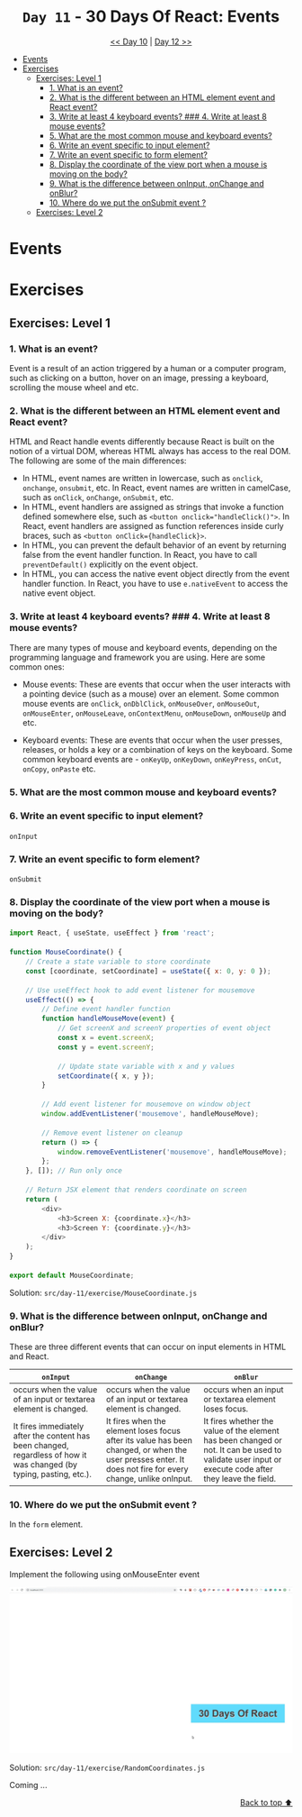 <div align="center">

<h1> <code>Day 11</code> - 30 Days Of React: Events</h1>

[<< Day 10](../day-10/README.md) | [Day 12 >>](../day-12/README.md)

</div>

- [Events](#events)
- [Exercises](#exercises)
  - [Exercises: Level 1](#exercises-level-1)
    - [1. What is an event?](#1-what-is-an-event)
    - [2. What is the different between an HTML element event and React event?](#2-what-is-the-different-between-an-html-element-event-and-react-event)
    - [3. Write at least 4 keyboard events? ### 4. Write at least 8 mouse events?](#3-write-at-least-4-keyboard-events--4-write-at-least-8-mouse-events)
    - [5. What are the most common mouse and keyboard events?](#5-what-are-the-most-common-mouse-and-keyboard-events)
    - [6. Write an event specific to input element?](#6-write-an-event-specific-to-input-element)
    - [7. Write an event specific to form element?](#7-write-an-event-specific-to-form-element)
    - [8. Display the coordinate of the view port when a mouse is moving on the body?](#8-display-the-coordinate-of-the-view-port-when-a-mouse-is-moving-on-the-body)
    - [9. What is the difference between onInput, onChange and onBlur?](#9-what-is-the-difference-between-oninput-onchange-and-onblur)
    - [10. Where do we put the onSubmit event ?](#10-where-do-we-put-the-onsubmit-event-)
  - [Exercises: Level 2](#exercises-level-2)

# Events

# Exercises

## Exercises: Level 1

### 1. What is an event?

Event is a result of an action triggered by a human or a computer program, such as clicking on a button, hover on an image, pressing a keyboard, scrolling the mouse wheel and etc.

### 2. What is the different between an HTML element event and React event?

HTML and React handle events differently because React is built on the notion of a virtual DOM, whereas HTML always has access to the real DOM. The following are some of the main differences:

- In HTML, event names are written in lowercase, such as `onclick`, `onchange`, `onsubmit`, etc. In React, event names are written in camelCase, such as `onClick`, `onChange`, `onSubmit`, etc.
- In HTML, event handlers are assigned as strings that invoke a function defined somewhere else, such as `<button onclick="handleClick()">`. In React, event handlers are assigned as function references inside curly braces, such as `<button onClick={handleClick}>`.
- In HTML, you can prevent the default behavior of an event by returning false from the event handler function. In React, you have to call `preventDefault()` explicitly on the event object.
- In HTML, you can access the native event object directly from the event handler function. In React, you have to use `e.nativeEvent` to access the native event object.

### 3. Write at least 4 keyboard events? ### 4. Write at least 8 mouse events?

There are many types of mouse and keyboard events, depending on the programming language and framework you are using. Here are some common ones:

- Mouse events: These are events that occur when the user interacts with a pointing device (such as a mouse) over an element.
  Some common mouse events are `onClick`, `onDblClick`, `onMouseOver`, `onMouseOut`, `onMouseEnter`, `onMouseLeave`, `onContextMenu`, `onMouseDown`, `onMouseUp` and etc.

- Keyboard events: These are events that occur when the user presses, releases, or holds a key or a combination of keys on the keyboard.
  Some common keyboard events are - `onKeyUp`, `onKeyDown`, `onKeyPress`, `onCut`, `onCopy`, `onPaste` etc.

### 5. What are the most common mouse and keyboard events?

### 6. Write an event specific to input element?

`onInput`

### 7. Write an event specific to form element?

`onSubmit`

### 8. Display the coordinate of the view port when a mouse is moving on the body?

```js
import React, { useState, useEffect } from 'react';

function MouseCoordinate() {
	// Create a state variable to store coordinate
	const [coordinate, setCoordinate] = useState({ x: 0, y: 0 });

	// Use useEffect hook to add event listener for mousemove
	useEffect(() => {
		// Define event handler function
		function handleMouseMove(event) {
			// Get screenX and screenY properties of event object
			const x = event.screenX;
			const y = event.screenY;

			// Update state variable with x and y values
			setCoordinate({ x, y });
		}

		// Add event listener for mousemove on window object
		window.addEventListener('mousemove', handleMouseMove);

		// Remove event listener on cleanup
		return () => {
			window.removeEventListener('mousemove', handleMouseMove);
		};
	}, []); // Run only once

	// Return JSX element that renders coordinate on screen
	return (
		<div>
			<h3>Screen X: {coordinate.x}</h3>
			<h3>Screen Y: {coordinate.y}</h3>
		</div>
	);
}

export default MouseCoordinate;
```

Solution: `src/day-11/exercise/MouseCoordinate.js`

### 9. What is the difference between onInput, onChange and onBlur?

These are three different events that can occur on input elements in HTML and React.

<!-- - `onInput` occurs when the value of an input or textarea element is changed. It fires immediately after the content has been changed, regardless of how it was changed (by typing, pasting, etc.).
- `onChange` occurs when the value of an input or textarea element is changed. It fires when the element loses focus after its value has been changed, or when the user presses enter. It does not fire for every change, unlike onInput.
- `onBlur` occurs when an input or textarea element loses focus. It fires whether the value of the element has been changed or not. It can be used to validate user input or execute code after they leave the field. -->

<table>
  <thead>
    <th><code>onInput</code></th>
    <th><code>onChange</code></th>
    <th><code>onBlur</code></th>
  </thead>
  <tbody>
  <tr>
    <td>occurs when the value of an input or textarea element is changed. </td>
    <td>occurs when the value of an input or textarea element is changed. </td>
    <td>occurs when an input or textarea element loses focus. </td>
  </tr>
  <tr>
    <td>It fires immediately after the content has been changed, regardless of how it was changed (by typing, pasting, etc.).</td>
    <td>It fires when the element loses focus after its value has been changed, or when the user presses enter. It does not fire for every change, unlike onInput.</td>
    <td>It fires whether the value of the element has been changed or not. It can be used to validate user input or execute code after they leave the field.</td>
  </tr>
  </tbody>
</table>

### 10. Where do we put the onSubmit event ?

In the `form` element.

## Exercises: Level 2

Implement the following using onMouseEnter event

![On mouse enter event](https://raw.githubusercontent.com/Asabeneh/30-Days-Of-React/master/images/react_event_on_mouse_enter.gif)

Solution: `src/day-11/exercise/RandomCoordinates.js`

Coming ...

<div align="right">

[Back to top ⬆️](#top)

</div>
